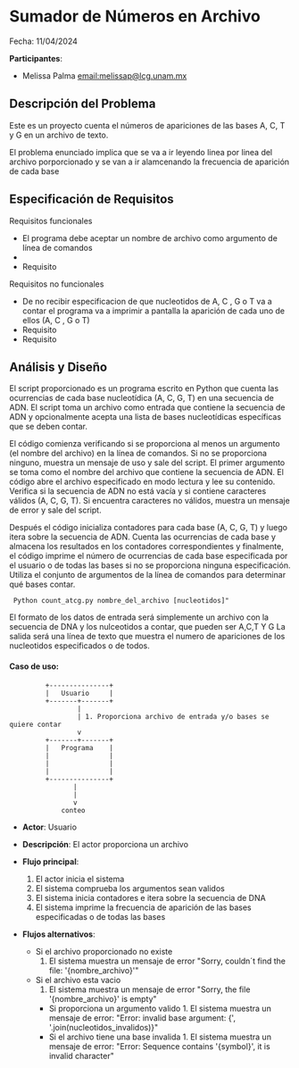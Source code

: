 # Sumador de Números en Archivo

Fecha: 11/04/2024

**Participantes**:

- Melissa Palma <email:melissap@lcg.unam.mx>

## Descripción del Problema

Este es un proyecto cuenta el números de apariciones de las bases A, C, T y G en un archivo de texto.

El problema enunciado implica que se va a ir leyendo linea por linea del archivo porporcionado y se van a ir alamcenando la frecuencia de aparición de cada base

## Especificación de Requisitos

Requisitos funcionales

- El programa debe aceptar un nombre de archivo como argumento de línea de comandos 
- 
- Requisito

Requisitos no funcionales

- De no recibir especificacion de que nucleotidos de A, C , G o T va a contar el programa va a imprimir a pantalla la aparición de cada uno de ellos (A, C , G o T)
- Requisito
- Requisito



## Análisis y Diseño
El script proporcionado es un programa escrito en Python que cuenta las ocurrencias de cada base nucleotídica (A, C, G, T) en una secuencia de ADN. El script toma un archivo como entrada que contiene la secuencia de ADN y opcionalmente acepta una lista de bases nucleotídicas específicas que se deben contar.

El código comienza verificando si se proporciona al menos un argumento (el nombre del archivo) en la línea de comandos. Si no se proporciona ninguno, muestra un mensaje de uso y sale del script. El primer argumento se toma como el nombre del archivo que contiene la secuencia de ADN. El código abre el archivo especificado en modo lectura y lee su contenido. Verifica si la secuencia de ADN no está vacía y si contiene caracteres válidos (A, C, G, T). Si encuentra caracteres no válidos, muestra un mensaje de error y sale del script. 

Después el código inicializa contadores para cada base  (A, C, G, T) y luego itera sobre la secuencia de ADN. Cuenta las ocurrencias de cada base y almacena los resultados en los contadores correspondientes y finalmente, el código imprime el número de ocurrencias de cada base especificada por el usuario o de todas las bases si no se proporciona ninguna especificación. Utiliza el conjunto de argumentos de la línea de comandos para determinar qué bases contar.

```
 Python count_atcg.py nombre_del_archivo [nucleotidos]"
```

El formato de los datos de entrada será simplemente un archivo con la secuencia de DNA y los nulceotidos a contar, que pueden ser A,C,T Y G  La salida será una línea de texto que muestra el numero de apariciones de los nucleotidos especificados o de todos.


#### Caso de uso: 

```
         +---------------+
         |   Usuario     |
         +-------+-------+
                 |
                 | 1. Proporciona archivo de entrada y/o bases se quiere contar
                 v
         +-------+-------+
         |   Programa    |
         |               |
         |               | 
         |               |
         +---------------+
                |
                |
                v
             conteo 
```

- **Actor**: Usuario
- **Descripción**: El actor proporciona un archivo 
- **Flujo principal**:

	1. El actor inicia el sistema 
	2. El sistema comprueba los argumentos sean validos
	3. El sistema inicia contadores e itera sobre la secuencia de DNA
	4. El sistema imprime la frecuencia de aparición de las bases especificadas o de todas las bases
	
- **Flujos alternativos**:
	- Si el archivo proporcionado no existe
		1. El sistema muestra un mensaje de error "Sorry, couldn´t find the file: '{nombre_archivo}'"
	- Si el archivo esta vacio
		1. El sistema muestra un mensaje de error "Sorry, the file '{nombre_archivo}' is empty"
        - Si proporciona un argumento valido 
                1. El sistema muestra un mensaje de error: "Error: invalid base argument: {', '.join(nucleotidos_invalidos)}"
        - Si el archivo tiene una base invalida 
                1. El sistema muestra un mensaje de error: "Error: Sequence contains '{symbol}', it is invalid character"
                

